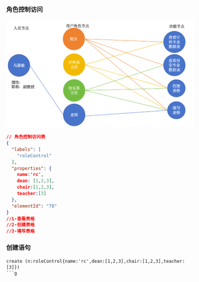 ### 角色控制访问

![](image/角色控制访问设计.png)

```json
// 角色控制访问表
{
  "labels": [
    "roleControl"
  ],
  "properties": {
    name:'rc',
    dean: [1,2,3],
    chair:[1,2,3],
    teacher:[3]
  },
  "elementId": "78"
}
//1-查看表格
//2-创建表格
//3-填写表格
```
### 创建语句
```Cypher
create (n:roleControl{name:'rc',dean:[1,2,3],chair:[1,2,3],teacher:[3]}) 
```g